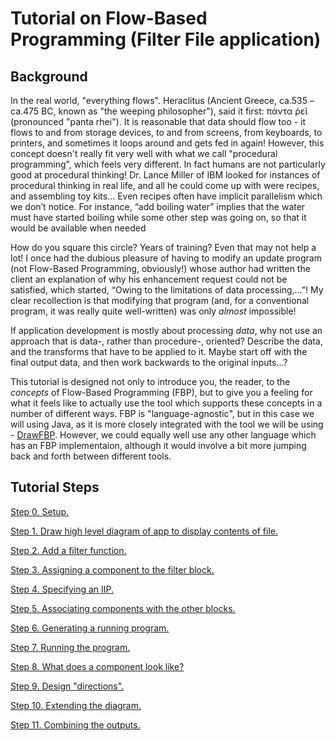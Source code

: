 # Tutorial on Flow-Based Programming (Filter File application)

## Background

In the real world, "everything flows".  Heraclitus (Ancient Greece, ca.535 – ca.475 BC, known as "the weeping philosopher"), said it first: πάντα ῥεῖ (pronounced "panta rhei").  It is reasonable that data should flow too - it flows to and from storage devices, to and from screens, from keyboards, to printers, and sometimes it loops around and gets fed in again!  However, this concept doesn't really fit very well with what we call "procedural programming", which feels very different. In fact humans are not particularly good at procedural thinking!  Dr. Lance Miller of IBM looked for instances of procedural thinking in real life, and all he could come up with were recipes, and assembling toy kits...  Even recipes often have implicit parallelism which we donʼt notice. For instance, “add boiling water” implies that the water must have started boiling while some other step was going on, so that it would be available when needed

How do you square this circle?  Years of training? Even that may not help a lot!  I once had the dubious pleasure of having to modify an update program (not Flow-Based Programming, obviously!) whose author had written the client an explanation of why his enhancement request could not be satisfied, which started, “Owing to the limitations of data processing,...”! My clear recollection is that modifying that program (and, for a conventional program, it was really quite well-written) was only *almost* impossible!

If application development is mostly about processing *data*, why not use an approach that is data-, rather than procedure-, oriented?  Describe the data, and the transforms that have to be applied to it.  Maybe start off with the final output data, and then work backwards to the original inputs...?

This tutorial is designed not only to introduce you, the reader, to the *concepts* of Flow-Based Programming (FBP), but  to give you a feeling for what it feels like to actually use the tool which supports these concepts in a number of different ways. FBP is "language-agnostic", but in this case we will using Java, as it is more closely integrated with the tool we will be using - [DrawFBP](https://github.com/jpaulm/drawfbp).  However, we could equally well use any other language which has an FBP implementaion, although it would involve a bit more jumping back and forth between different tools.

## Tutorial Steps

[Step 0. Setup.](Step0/)

[Step 1. Draw high level diagram of app to display contents of file.](Step1/)

[Step 2. Add a filter function.](Step2/)

[Step 3. Assigning a component to the filter block.](Step3/)

[Step 4. Specifying an IIP.](Step4/)

[Step 5. Associating components with the other blocks.](Step5/)

[Step 6. Generating a running program.](Step6/)

[Step 7. Running the program.](Step7/)

[Step 8. What does a component look like?](Step8/)

[Step 9. Design "directions".](Step9/)

[Step 10. Extending the diagram.](Step10/)

[Step 11. Combining the outputs.](Step11/)

